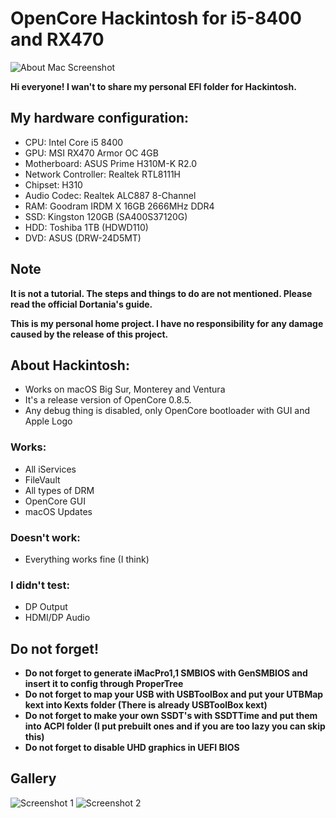 # OpenCore Hackintosh for i5-8400 and RX470

![About Mac Screenshot](https://user-images.githubusercontent.com/116093195/196463999-4ea362f4-5e7a-4072-bc9e-bbc5de8f06b9.png)

**Hi everyone! I wan't to share my personal EFI folder for Hackintosh.**

## My hardware configuration:
- CPU: Intel Core i5 8400
- GPU: MSI RX470 Armor OC 4GB
- Motherboard: ASUS Prime H310M-K R2.0
- Network Controller: Realtek RTL8111H
- Chipset: H310
- Audio Codec: Realtek ALC887 8-Channel
- RAM: Goodram IRDM X 16GB 2666MHz DDR4
- SSD: Kingston 120GB (SA400S37120G)
- HDD: Toshiba 1TB (HDWD110)
- DVD: ASUS (DRW-24D5MT)

## Note
**It is not a tutorial. The steps and things to do are not mentioned. Please read the official Dortania's guide.**

**This is my personal home project. I have no responsibility for any damage caused by the release of this project.**

## About Hackintosh:
- Works on macOS Big Sur, Monterey and Ventura
- It's a release version of OpenCore 0.8.5.
- Any debug thing is disabled, only OpenCore bootloader with GUI and Apple Logo

### Works:
- All iServices
- FileVault
- All types of DRM
- OpenCore GUI
- macOS Updates

### Doesn't work:
- Everything works fine (I think)

### I didn't test:
- DP Output
- HDMI/DP Audio

## Do not forget!
- **Do not forget to generate iMacPro1,1 SMBIOS with GenSMBIOS and insert it to config through ProperTree**
- **Do not forget to map your USB with USBToolBox and put your UTBMap kext into Kexts folder (There is already USBToolBox kext)**
- **Do not forget to make your own SSDT's with SSDTTime and put them into ACPI folder (I put prebuilt ones and if you are too lazy you can skip this)**
- **Do not forget to disable UHD graphics in UEFI BIOS**

## Gallery
![Screenshot 1](https://user-images.githubusercontent.com/116093195/196487794-c5f11050-51c5-41fa-a2ff-a9768b7f00a0.png)
![Screenshot 2](https://user-images.githubusercontent.com/116093195/196632143-9993e357-6544-449c-9c88-89fc51a81351.png)

